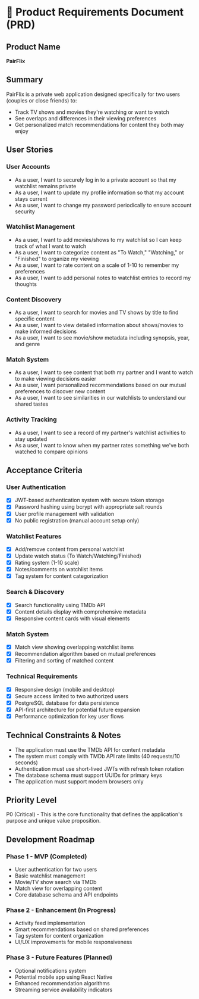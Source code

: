# 📄 Product Requirements Document (PRD)

## Product Name
**PairFlix**

## Summary
PairFlix is a private web application designed specifically for two users (couples or close friends) to:
- Track TV shows and movies they're watching or want to watch
- See overlaps and differences in their viewing preferences
- Get personalized match recommendations for content they both may enjoy

## User Stories

### User Accounts
- As a user, I want to securely log in to a private account so that my watchlist remains private
- As a user, I want to update my profile information so that my account stays current
- As a user, I want to change my password periodically to ensure account security

### Watchlist Management
- As a user, I want to add movies/shows to my watchlist so I can keep track of what I want to watch
- As a user, I want to categorize content as "To Watch," "Watching," or "Finished" to organize my viewing
- As a user, I want to rate content on a scale of 1-10 to remember my preferences
- As a user, I want to add personal notes to watchlist entries to record my thoughts

### Content Discovery
- As a user, I want to search for movies and TV shows by title to find specific content
- As a user, I want to view detailed information about shows/movies to make informed decisions
- As a user, I want to see movie/show metadata including synopsis, year, and genre

### Match System
- As a user, I want to see content that both my partner and I want to watch to make viewing decisions easier
- As a user, I want personalized recommendations based on our mutual preferences to discover new content
- As a user, I want to see similarities in our watchlists to understand our shared tastes

### Activity Tracking
- As a user, I want to see a record of my partner's watchlist activities to stay updated
- As a user, I want to know when my partner rates something we've both watched to compare opinions

## Acceptance Criteria

### User Authentication
- [x] JWT-based authentication system with secure token storage
- [x] Password hashing using bcrypt with appropriate salt rounds
- [x] User profile management with validation
- [x] No public registration (manual account setup only)

### Watchlist Features
- [x] Add/remove content from personal watchlist
- [x] Update watch status (To Watch/Watching/Finished)
- [x] Rating system (1-10 scale)
- [x] Notes/comments on watchlist items
- [x] Tag system for content categorization

### Search & Discovery
- [x] Search functionality using TMDb API
- [x] Content details display with comprehensive metadata
- [x] Responsive content cards with visual elements

### Match System
- [x] Match view showing overlapping watchlist items
- [x] Recommendation algorithm based on mutual preferences
- [x] Filtering and sorting of matched content

### Technical Requirements
- [x] Responsive design (mobile and desktop)
- [x] Secure access limited to two authorized users
- [x] PostgreSQL database for data persistence
- [x] API-first architecture for potential future expansion
- [x] Performance optimization for key user flows

## Technical Constraints & Notes
- The application must use the TMDb API for content metadata
- The system must comply with TMDb API rate limits (40 requests/10 seconds)
- Authentication must use short-lived JWTs with refresh token rotation
- The database schema must support UUIDs for primary keys
- The application must support modern browsers only

## Priority Level
P0 (Critical) - This is the core functionality that defines the application's purpose and unique value proposition.

## Development Roadmap

### Phase 1 - MVP (Completed)
- User authentication for two users
- Basic watchlist management
- Movie/TV show search via TMDb
- Match view for overlapping content
- Core database schema and API endpoints

### Phase 2 - Enhancement (In Progress)
- Activity feed implementation
- Smart recommendations based on shared preferences
- Tag system for content organization
- UI/UX improvements for mobile responsiveness

### Phase 3 - Future Features (Planned)
- Optional notifications system
- Potential mobile app using React Native
- Enhanced recommendation algorithms
- Streaming service availability indicators